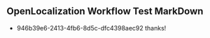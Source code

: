 ## OpenLocalization Workflow Test MarkDown
* 946b39e6-2413-4fb6-8d5c-dfc4398aec92 thanks!

<!--HONumber=Jul16_HO4-->



